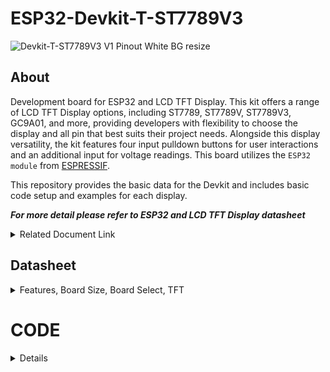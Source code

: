 # ESP32-Devkit-T-ST7789V3

![Devkit-T-ST7789V3 V1 Pinout White BG resize](https://github.com/user-attachments/assets/e2c77a3a-1b03-4acb-9fcd-7598d502f37b)


## About
Development board for ESP32 and LCD TFT Display. This kit offers a range of LCD TFT Display options, including ST7789, ST7789V, ST7789V3, GC9A01, and more, providing developers with flexibility to choose the display and all pin that best suits their project needs. Alongside this display versatility, the kit features four input pulldown buttons for user interactions and an additional input for voltage readings. This board utilizes the `ESP32 module` from [ESPRESSIF]([https://www.espressif.com]).

This repository provides the basic data for the Devkit and includes basic code setup and examples for each display.

***For more detail please refer to ESP32 and LCD TFT Display datasheet***
<details> 
<summary>Related Document Link</summary>

+ [ESP32 WROOM 32 Datasheet](https://www.espressif.com/sites/default/files/documentation/esp32-wroom-32_datasheet_en.pdf) PDF
+ [ESP32-DevkitC V4](https://docs.espressif.com/projects/esp-idf/en/latest/esp32/hw-reference/esp32/get-started-devkitc.html)
+ [ESP32-Series Datasheet](https://www.espressif.com/sites/default/files/documentation/esp32_datasheet_en.pdf) PDF
+ [Espressif product](https://products.espressif.com/#/product-selector?names=)

</details>



## Datasheet
<details>
  <summary> Features, Board Size, Board Select, TFT</summary>

   ### Description

Features: 
  +	ESP32-WROOM-32D or ESP32-WROOM-32U Module
  +	USB Protection Diode
  + USB Type-C
  + Max +6V Input 
  +	32 Pin
  +	TFT LCD ST7789V3
  +	UART CH340K
  +	3.3V Logic Level
  +	Built In LED (GPIO2)
  
  Board Size:
  +	Width: 46.04 mm x Length: 51.26 mm (With Antenna: 57.51 mm)
  
  Compatible Board Select (for platform.io): 
  +	uPesy ESP32 Wroom DevKit
  +	Denky32 (WROOM32)
  
  LCD TFT Display Resolution:
  +	172x320 px

  ### BOARD DIMENSION

  ![Screenshot 2024-01-31 190518](https://github.com/TanderStudio/ESP32-Devkit-TFT/assets/157987904/d486ddf6-295e-46d6-9c67-f18a85f52e3e)
  

#### TFT 

Pinout for the display
| LCD TFT DISPLAY | GPIO |
| ----------- | -- |
| `MOSI`      | 23 |
| `SCK`       | 28 |
| `CS`        | 16 |
| `DC`        | 5  |
| `RST`       | 17 |
| `BackLight` | 4  |


</details>

# CODE

<details>
  
  <summary> Details </summary>

To start, this Devkit board utilizes the same ESP32 as other Devkits. Specifically, it employs either the `ESP32-WROOM-32D` or `ESP32-WROOM-32U` module from `ESPRESSIF`, which can be identified on the module itself. Additionally, this board is compatible with other libraries, as long as they do not interfere with pins already in use on the Devkit.

If you are using `platform.io`, select the `uPesy ESP32 Wroom DevKit` or `Denky32 (WROOM32)` as the target `board`.


  ## Built in LED
  <details>
  This code snippet is for controlling the LED on the Devkit, which is connected to `GPIO 2`. You can use this LED in the same way as any standard LED.

#### Simple LED PWM

  ```
#include <Arduino.h>

//define the pin for the LED
#define BuiltInLED 2


int brightness = 0; // how bright the LED is
int fadeAmount = 5; // how many points to fade the LED by

void setup() {

    Serial.begin(9600);

    pinMode(BuiltInLED, OUTPUT); // Set the LED pin as an output

    Serial.println("Hello World");
}

void loop() {

    brightness = brightness + fadeAmount; // Change the brightness
        if (brightness <= 0 || brightness >= 255) {
            fadeAmount = -fadeAmount; // Reverse the fade direction
        }
    
    analogWrite(BuiltInLED, brightness); // Set the brightness
    delay(20); // Delay for smoother fading (adjust as needed)

}
```

#### Advanced LED PWM
    
You can also use this type of [Advanced PWM](https://randomnerdtutorials.com/esp32-pwm-arduino-ide/) to control the LED

```
// the number of the LED pin
const int ledPin = 2;  // 2 corresponds to GPIO2

// setting PWM properties
const int freq = 5000;
const int ledChannel = 0;
const int resolution = 8;
 
void setup(){
  // configure LED PWM functionalitites
  ledcSetup(ledChannel, freq, resolution);
  
  // attach the channel to the GPIO to be controlled
  ledcAttachPin(ledPin, ledChannel);
}
 
void loop(){
  // increase the LED brightness
  for(int dutyCycle = 0; dutyCycle <= 255; dutyCycle++){   
    // changing the LED brightness with PWM
    ledcWrite(ledChannel, dutyCycle);
    delay(15);
  }

  // decrease the LED brightness
  for(int dutyCycle = 255; dutyCycle >= 0; dutyCycle--){
    // changing the LED brightness with PWM
    ledcWrite(ledChannel, dutyCycle);   
    delay(15);
  }
}
```
</details>

## TFT
<details>
  
To begin, you can choose any display library compatible with the ESP32 Devkit and TFT display. I recommend using either [TFT_eSPI](https://github.com/Bodmer/TFT_eSPI?tab=readme-ov-file) by Bodmer or [LovyanGFX](https://github.com/lovyan03/LovyanGFX) by lovyan03.

The `pin` configuration for the display for this board remains the same across various displays.

to controll the `Backlight` i recommend to do it separately from the library

| LCD TFT DISPLAY | GPIO |
| ----------- | -- |
| `MOSI`      | 23 |
| `SCK`       | 28 |
| `CS`        | 16 |
| `DC`        | 5  |
| `RST`       | 17 |
| `BackLight` | 4  |

Using the TFT library you need to set up the pin first either in the user setup or on the main code.

  ### Bodmer TFT_eSPI
  <details>
  
  If u using the Bodmer Library, then add the library first into your project, after that, set the user Setup.
  
  ### User_Setup

<details>
  
  To use the TFT display, you need to set the `User_Setup.h` first.

  To access it, on the `VS-Code` you can find it on the EXPLORER bar on the side of your screen. On your Project file, inside the .pio - libdeps - TFT_eSPI - User_Setup.h
  
![Screenshot 2024-09-17 001626](https://github.com/user-attachments/assets/6ef12419-e8ca-4e18-837c-49beca4b04df)

To implement the necessary configurations, insert the following code into the `User_Setup.h` .

you can choose the `USER_SETUP_ID` either `135` or `203` 

    ```
    
            // ST7789 135 x 240 display with no chip select line
        #define USER_SETUP_ID 135
        
        #define ST7789_DRIVER     // Configure all registers
        
        #define TFT_WIDTH  172
        #define TFT_HEIGHT 320
        
        #define CGRAM_OFFSET      // Library will add offsets required
        
        //#define TFT_RGB_ORDER TFT_RGB  // Colour order Red-Green-Blue
        //#define TFT_RGB_ORDER TFT_BGR  // Colour order Blue-Green-Red
        
        //#define TFT_INVERSION_ON
        //#define TFT_INVERSION_OFF
        
        
        // Generic ESP32 setup
        //#define TFT_MISO 19
        #define TFT_MOSI 23
        #define TFT_SCLK 18
        #define TFT_CS    5 // Not connected
        #define TFT_DC    17
        #define TFT_RST   16  // Connect reset to ensure display initialises

                
        #define LOAD_GLCD   // Font 1. Original Adafruit 8 pixel font needs ~1820 bytes in FLASH
        #define LOAD_FONT2  // Font 2. Small 16 pixel high font, needs ~3534 bytes in FLASH, 96 characters
        #define LOAD_FONT4  // Font 4. Medium 26 pixel high font, needs ~5848 bytes in FLASH, 96 characters
        #define LOAD_FONT6  // Font 6. Large 48 pixel font, needs ~2666 bytes in FLASH, only characters 1234567890:-.apm
        #define LOAD_FONT7  // Font 7. 7 segment 48 pixel font, needs ~2438 bytes in FLASH, only characters 1234567890:.
        #define LOAD_FONT8  // Font 8. Large 75 pixel font needs ~3256 bytes in FLASH, only characters 1234567890:-.
        //#define LOAD_FONT8N // Font 8. Alternative to Font 8 above, slightly narrower, so 3 digits fit a 160 pixel TFT
        #define LOAD_GFXFF  // FreeFonts. Include access to the 48 Adafruit_GFX free fonts FF1 to FF48 and custom fonts
        
        #define SMOOTH_FONT
        
        
        // #define SPI_FREQUENCY  27000000
        #define SPI_FREQUENCY  40000000
        
        #define SPI_READ_FREQUENCY  20000000
        
        #define SPI_TOUCH_FREQUENCY  2500000
        
        // #define SUPPORT_TRANSACTIONS
    ```
</details>
    
  ### Example
  

 </details> 
</details>



